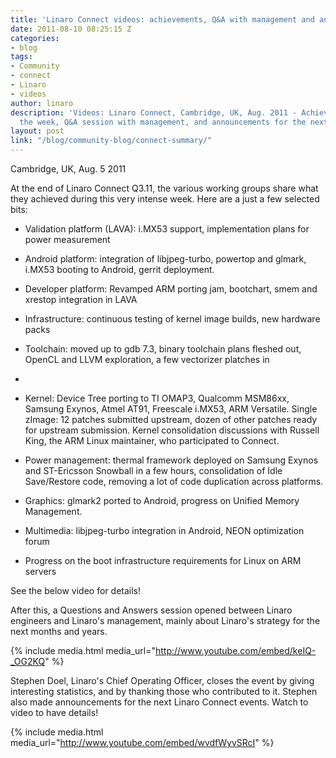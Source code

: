 ```yaml
---
title: 'Linaro Connect videos: achievements, Q&A with management and announcements'
date: 2011-08-10 08:25:15 Z
categories:
- blog
tags:
- Community
- connect
- Linaro
- videos
author: linaro
description: 'Videos: Linaro Connect, Cambridge, UK, Aug. 2011 - Achievements during
  the week, Q&A session with management, and announcements for the next events.'
layout: post
link: "/blog/community-blog/connect-summary/"
---
```


Cambridge, UK, Aug. 5 2011

At the end of Linaro Connect Q3.11, the various working groups share what they achieved during this very intense week. Here are a just a few selected bits:

  * Validation platform (LAVA): i.MX53 support, implementation plans for power measurement


  * Android platform: integration of libjpeg-turbo, powertop and glmark, i.MX53 booting to Android, gerrit deployment.


  * Developer platform: Revamped ARM porting jam, bootchart, smem and xrestop integration in LAVA


  * Infrastructure: continuous testing of kernel image builds, new hardware packs


  * Toolchain: moved up to gdb 7.3, binary toolchain plans fleshed out, OpenCL and LLVM exploration, a few vectorizer platches in
  *

  * Kernel: Device Tree porting to TI OMAP3, Qualcomm MSM86xx, Samsung Exynos, Atmel AT91, Freescale i.MX53, ARM Versatile. Single zImage: 12 patches submitted upstream, dozen of other patches ready for upstream submission. Kernel consolidation discussions with Russell King, the ARM Linux maintainer, who participated to Connect.


  * Power management: thermal framework deployed on Samsung Exynos and ST-Ericsson Snowball in a few hours, consolidation of Idle Save/Restore code, removing a lot of code duplication across platforms.


  * Graphics: glmark2 ported to Android, progress on Unified Memory Management.


  * Multimedia: libjpeg-turbo integration in Android, NEON optimization forum


  * Progress on the boot infrastructure requirements for Linux on ARM servers


See the below video for details!

After this, a Questions and Answers session opened between Linaro engineers and Linaro's management, mainly about Linaro's strategy for the next months and years.

{% include media.html media_url="http://www.youtube.com/embed/keIQ-_OG2KQ" %}

Stephen Doel, Linaro's Chief Operating Officer, closes the event by giving interesting statistics, and by thanking those who contributed to it. Stephen also made announcements for the next Linaro Connect events. Watch to video to have details!

{% include media.html media_url="http://www.youtube.com/embed/wvdfWyvSRcI" %}